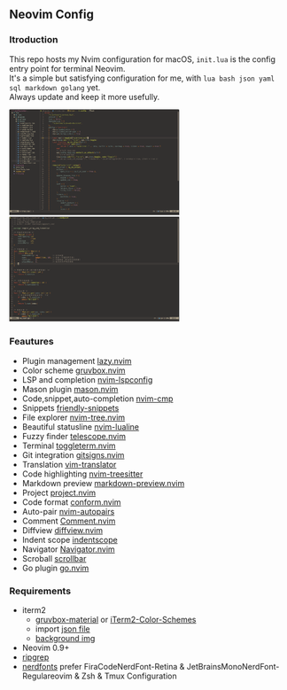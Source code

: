 ## Neovim Config

### Itroduction

This repo hosts my Nvim configuration for macOS, `init.lua` is the config entry point for terminal Neovim.  
It's a simple but satisfying configuration for me, with `lua bash json yaml sql markdown golang` yet.  
Always update and keep it more usefully.

<img src="https://github.com/asang24/nvim/blob/main/demo.png" alt="demo" style="zoom:30%;" />
<img src="https://github.com/asang24/nvim/blob/main/go.png" alt="go" style="zoom:30%;" />

### Feautures

- Plugin management [lazy.nvim](https://github.com/folke/lazy.nvim)
- Color scheme [gruvbox.nvim](https://github.com/ellisonleao/gruvbox.nvim)
- LSP and completion [nvim-lspconfig](https://github.com/neovim/nvim-lspconfig)
- Mason plugin [mason.nvim](https://github.com/williamboman/mason.nvim)
- Code,snippet,auto-completion [nvim-cmp](https://github.com/hrsh7th/nvim-cmp)
- Snippets [friendly-snippets](https://github.com/rafamadriz/friendly-snippets)
- File explorer [nvim-tree.nvim](https://github.com/nvim-tree/nvim-tree.lua)
- Beautiful statusline [nvim-lualine](https://github.com/nvim-lualine/lualine.nvim)
- Fuzzy finder [telescope.nvim](https://github.com/nvim-telescope/telescope.nvim)
- Terminal [toggleterm.nvim](https://github.com/akinsho/toggleterm.nvim)
- Git integration [gitsigns.nvim](https://github.com/lewis6991/gitsigns.nvim)
- Translation [vim-translator](https://github.com/voldikss/vim-translator)
- Code highlighting [nvim-treesitter](https://github.com/nvim-treesitter/nvim-treesitter)
- Markdown preview [markdown-preview.nvim](https://github.com/iamcco/markdown-preview.nvim)
- Project [project.nvim](https://github.com/coffebar/neovim-project)
- Code format [conform.nvim](https://github.com/stevearc/conform.nvim)
- Auto-pair [nvim-autopairs](https://github.com/windwp/nvim-autopairs)
- Comment [Comment.nvim](https://github.com/numToStr/Comment.nvim)
- Diffview [diffview.nvim](https://github.com/sindrets/diffview.nvim)
- Indent scope [indentscope](https://github.com/echasnovski/mini.indentscope)
- Navigator [Navigator.nvim](https://github.com/numToStr/Navigator.nvim)
- Scroball [scrollbar](https://github.com/petertriho/nvim-scrollbar)
- Go plugin [go.nvim](https://github.com/ray-x/go.nvim)

### Requirements

- iterm2
  - [gruvbox-material](https://github.com/AmmarCodes/gruvbox-material-iterm2) or [iTerm2-Color-Schemes](https://github.com/mbadolato/iTerm2-Color-Schemes)
  - import [json file](https://github.com/asang24/Iterm2-config/blob/main/iterm2.json)
  - [background img](https://github.com/asang24/Iterm2-config/blob/main/backgroud.jpeg)
- Neovim 0.9+
- [ripgrep](https://github.com/BurntSushi/ripgrep)
- [nerdfonts](https://www.nerdfonts.com/font-downloads) prefer FiraCodeNerdFont-Retina & JetBrainsMonoNerdFont-Regulareovim &amp; Zsh &amp; Tmux Configuration
